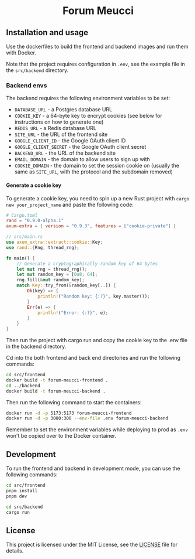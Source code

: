 <div align="center">
  <h1>Forum Meucci</h1>
</div>

## Installation and usage

Use the dockerfiles
to build the frontend and backend images and run them with Docker.

Note that the project requires configuration in `.env`,
see the example file in the `src/backend` directory.

### Backend envs

The backend requires the following environment variables to be set:

- `DATABASE_URL` - a Postgres database URL
- `COOKIE_KEY` - a 64-byte key to encrypt cookies (see below for instructions on how to generate one)
- `REDIS_URL` - a Redis database URL
- `SITE_URL` - the URL of the frontend site
- `GOOGLE_CLIENT_ID` - the Google OAuth client ID
- `GOOGLE_CLIENT_SECRET` - the Google OAuth client secret
- `BACKEND_URL` - the URL of the backend site
- `EMAIL_DOMAIN` - the domain to allow users to sign up with
- `COOKIE_DOMAIN` - the domain to set the session cookie on (usually the same as `SITE_URL`, with the protocol and the
  subdomain removed)

#### Generate a cookie key

To generate a cookie key,
you need to spin up a new Rust project with `cargo new your_project_name`
and paste the following code:

```toml
# Cargo.toml
rand = "0.9.0-alpha.1"
axum-extra = { version = "0.9.3", features = ["cookie-private"] }
```

```rust
// src/main.rs
use axum_extra::extract::cookie::Key;
use rand::{Rng, thread_rng};

fn main() {
    // Generate a cryptographically random key of 64 bytes
    let mut rng = thread_rng();
    let mut random_key = [0u8; 64];
    rng.fill(&mut random_key);
    match Key::try_from(&random_key[..]) {
        Ok(key) => {
            println!("Random key: {:?}", key.master());
        }
        Err(e) => {
            println!("Error: {:?}", e);
        }
    }
}
```

Then run the project with cargo run and copy the cookie key to the .env file in the backend directory.

Cd into the both frontend and back end directories and run the following commands:

```bash
cd src/frontend
docker build -t forum-meucci-frontend .
cd ../backend
docker build -t forum-meucci-backend .
```

Then run the following command to start the containers:

```bash
docker run -d -p 5173:5173 forum-meucci-frontend
docker run -d -p 3000:300 --env-file .env forum-meucci-backend
```

Remember to set the environment variables
while deploying to prod as `.env` won't be copied over to the Docker container.

## Development

To run the frontend and backend in development mode, you can use the following commands:

```bash
cd src/frontend
pnpm install
pnpm dev
```

```bash
cd src/backend
cargo run
```

## License

This project is licensed under the MIT License, see the [LICENSE](LICENSE) file for details.